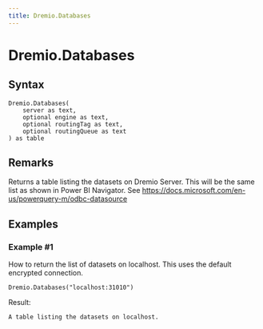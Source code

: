 ```yaml
---
title: Dremio.Databases
---
```


# Dremio.Databases



## Syntax

```powerquery
Dremio.Databases(
    server as text,
    optional engine as text,
    optional routingTag as text,
    optional routingQueue as text
) as table
```


## Remarks

Returns a table listing the datasets on Dremio Server. This will be the same list as shown in Power BI Navigator. See https://docs.microsoft.com/en-us/powerquery-m/odbc-datasource


## Examples

### Example #1 
How to return the list of datasets on localhost. This uses the default encrypted connection.
```powerquery
Dremio.Databases("localhost:31010")
```

Result: 
```powerquery
A table listing the datasets on localhost.
```



